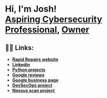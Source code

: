 <h1>Hi, I'm Josh! <br/><a href="www.linkedin.com/in/joshuaasobitan"> Aspiring Cybersecurity Professional</a>, <a href="https://rapidrepairsldn.com/">Owner</a> </h1>

<h2>👨‍💻 Links:</h2>

- <b>[Rapid Repairs website](https://rapidrepairsldn.com/)</b>
- <b>[Linkedin](www.linkedin.com/in/joshuaasobitan)</b>
- <b>[Python projects](https://github.com/Joshuasa300/Python-projects)</b>
- <b>[Google reviews](https://github.com/Joshuasa300/Google-reviews)</b>
- <b>[Google business page](https://maps.app.goo.gl/t6W4oTUpzHCAqWtC6)</b>
- <b>[DevSecOps project](https://github.com/Joshuasa300/Dev-SecOps-project.git)</b>
- <b>[Nessus scan project](https://github.com/Joshuasa300/Nessus-scan)</b>




